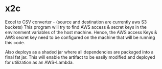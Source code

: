 # x2c
Excel to CSV converter - (source and destination are currently aws S3 buckets)
This program will try to find AWS access & secret keys in the environment variables of the host machine. Hence, the AWS access Keys & AWS secret key need to be configured on the machine that will be running this code.

Also deploys as a shaded jar where all dependencies are packaged into a final fat jar. This will enable the artifact to be easily modified and deployed for utilization as an AWS-Lambda.
